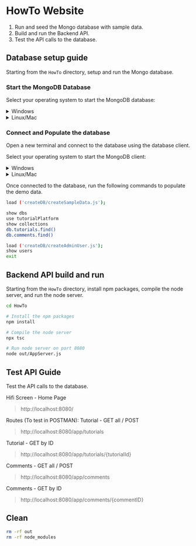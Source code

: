 # HowTo Website

1. Run and seed the Mongo database with sample data.
1. Build and run the Backend API.
1. Test the API calls to the database.

## Database setup guide

Starting from the `HowTo` directory, setup and run the Mongo database.

### Start the MongoDB Database

Select your operating system to start the MongoDB database:

<details>
<summary>Windows</summary>

```powershell
cd HowTo
# Run MongoDB database on Windows
. ./startDbServer.cmd
```

</details>

<details>
<summary>Linux/Mac</summary>

```bash
cd HowTo
# Make the script executable and run MongoDB database on Linux/Mac
chmod +x start.DbServer.sh
./start.DbServer.sh
```

</details>

### Connect and Populate the database

Open a new terminal and connect to the database using the database client. 

Select your operating system to start the MongoDB client:

<details>
<summary>Windows</summary>

```powershell
cd HowTo
# Run database client on Windows
. ./startDbClient.admin.cmd
```

</details>

<details>
<summary>Linux/Mac</summary>

```bash
cd HowTo
# Run database client on Linux/Mac
mongo --port 3000 --authenticationDatabase admin
```

</details>

Once connected to the database, run the following commands to populate the demo data.

```bash
load ('createDB/createSampleData.js');

show dbs
use tutorialPlatform
show collections
db.tutorials.find()
db.comments.find()

load ('createDB/createAdminUser.js');
show users
exit
```

## Backend API build and run

Starting from the `HowTo` directory, install npm packages, compile the node server, and run the node server.

```bash
cd HowTo

# Install the npm packages
npm install

# Compile the node server
npx tsc

# Run node server on port 8080
node out/AppServer.js
```

## Test API Guide

Test the API calls to the database.

Hifi Screen - Home Page
> http://localhost:8080/

Routes (To test in POSTMAN):
Tutorial - GET all / POST
> http://localhost:8080/app/tutorials

Tutorial - GET by ID
> http://localhost:8080/app/tutorials/{tutorialId}

Comments - GET all / POST
> http://localhost:8080/app/comments

Comments - GET by ID
> http://localhost:8080/app/comments/{commentID}

## Clean

```bash
rm -rf out
rm -rf node_modules
```